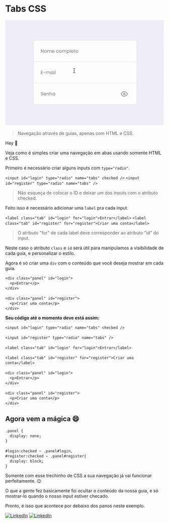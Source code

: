 # Tabs CSS

  
![presentation](https://github.com/wandersonalwes/form-css/blob/master/.github/presentation.gif)

> Navegação através de guias, apenas com HTML e CSS.

  

Hey :wave:

  

Veja como é simples criar uma navegação em abas usando somente HTML e CSS.

Primeiro é necessário criar alguns inputs com `type="radio"`.

`<input id="login" type="radio" name="tabs" checked />`
`<input id="register" type="radio" name="tabs" />`

> Não esqueça de colocar o ID e deixar um dos inputs com o atributo checked.

Feito isso é necessário adicionar uma `label` pra cada input.


`<label class="tab" id="login" for="login">Entrar</label>`
`<label class="tab" id="register" for="register">Criar uma conta</label>`

> O atributo "for" de cada label deve corresponder ao atributo "id" do input.

Neste caso o atributo `class` e `id` será útil para manipulamos a visibilidade de cada guia, e personalizar o estilo.

Agora é só criar uma `div` com o conteúdo que você deseja mostrar em cada guia.

    <div class="panel" id="login">
      <p>Entrar</p>
    </div>

    <div class="panel" id="register">
      <p>Criar uma conta</p>
    </div>

**Seu código até o momento deve está assim:**

    <input id="login" type="radio" name="tabs" checked />
    
    <input id="register" type="radio" name="tabs" />
    
    <label class="tab" id="login" for="login">Entrar</label>
    
    <label class="tab" id="register" for="register">Criar uma conta</label>
    
    <div class="panel" id="login">
      <p>Entrar</p>
    </div>
    
    <div class="panel" id="register">
      <p>Criar uma conta</p>
    </div>

## Agora vem a mágica :smile:

    .panel {
      display: none;
    }
    
    #login:checked ~ .panel#login,
    #register:checked ~ .panel#register{
      display: block;
    }

Somente com esse trechinho de CSS a sua navegação já vai funcionar perfeitamente.  :wink:

O que a gente fez basicamente foi ocultar o conteúdo da nossa guia, e só mostrar-lo quando o nosso input estiver checado.

Pronto, é isso que acontece por debaixo dos panos neste exemplo. 
  



[![LinkedIn](https://img.shields.io/badge/GitHub-181717?style=flat&logo=github)](https://github.com/wandersonalwes/) [![LinkedIn](https://img.shields.io/badge/LinkedIn-0077b5?style=flat&logo=linkedin)](https://www.linkedin.com/in/wandersonalwes/)
